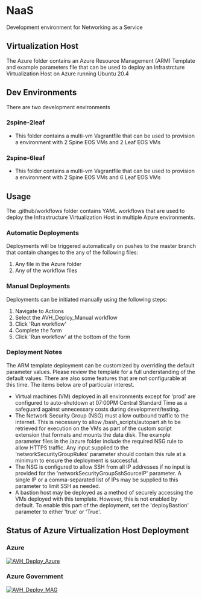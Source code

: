 # NaaS
Development environment for Networking as a Service

## Virtualization Host
The Azure folder contains an Azure Resource Management (ARM) Template and example parameters file that can be used to deploy an Infrastrcture Virtualization Host on Azure running Ubuntu 20.4

## Dev Environments

There are two development environments

### 2spine-2leaf
- This folder contains a multi-vm Vagrantfile that can be used to provision a environment with 2 Spine EOS VMs and 2 Leaf EOS VMs
### 2spine-6leaf
- This folder contains a multi-vm Vagrantfile that can be used to provision a environment with 2 Spine EOS VMs and 6 Leaf EOS VMs


## Usage
The .github/workflows folder contains YAML workflows that are used to deploy the Infrastructure Virtualization Host in multiple Azure environments.

### Automatic Deployments
Deployments will be triggered automatically on pushes to the master branch that contain changes to the any of the following files:

1. Any file in the Azure folder
2. Any of the workflow files

### Manual Deployments
Deployments can be initiated manually using the following steps:

1. Navigate to Actions
2. Select the AVH_Deploy_Manual workflow
3. Click 'Run workflow'
4. Complete the form
5. Click 'Run workflow' at the bottom of the form

### Deployment Notes
The ARM template deployment can be customized by overriding the default parameter values. Please review the template for a full understanding of the default values. There are also some features that are not configurable at this time. The items below are of particular interest.

* Virtual machines (VM) deployed in all environments except for 'prod' are configured to auto-shutdown at 07:00PM Central Standard Time as a safeguard against unnecessary costs during development/testing.
* The Network Security Group (NSG) must allow outbound traffic to the internet. This is necessary to allow /bash_scripts/autopart.sh to be retrieved for execution on the VMs as part of the custom script extension that formats and mounts the data disk. The example parameter files in the /azure folder include the required NSG rule to allow HTTPS traffic. Any input supplied to the 'networkSecurityGroupRules' parameter should contain this rule at a minimum to ensure the deployment is successful.
* The NSG is configured to allow SSH from all IP addresses if no input is provided for the 'networkSecurityGroupSshSourceIP' parameter. A single IP or a comma-separated list of IPs may be supplied to this parameter to limit SSH as needed.
* A bastion host may be deployed as a method of securely accessing the VMs deployed with this template. However, this is not enabled by default. To enable this part of the deployment, set the 'deployBastion' parameter to either 'true' or 'True'.



## Status of Azure Virtualization Host Deployment
### Azure
[![AVH_Deploy_Azure](https://github.com/Nchaos/NaaS/actions/workflows/avh_deploy.azure.yml/badge.svg?branch=master)](https://github.com/Nchaos/NaaS/actions/workflows/avh_deploy.azure.yml)
### Azure Government
[![AVH_Deploy_MAG](https://github.com/Nchaos/NaaS/actions/workflows/avh_deploy.mag.yml/badge.svg)](https://github.com/Nchaos/NaaS/actions/workflows/avh_deploy.mag.yml)